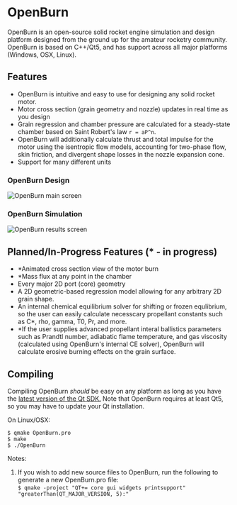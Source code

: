 # OpenBurn

OpenBurn is an open-source solid rocket engine simulation and design platform designed from the ground up for the amateur
rocketry community. OpenBurn is based on C++/Qt5, and has support across all major platforms (Windows, OSX, Linux).

## Features

- OpenBurn is intuitive and easy to use for designing any solid rocket motor. 
- Motor cross section (grain geometry and nozzle) updates in real time as you design
- Grain regression and chamber pressure are calculated for a steady-state chamber based on Saint Robert's law `r = aP^n`. 
- OpenBurn will additionally calculate thrust and total impulse for the motor using the isentropic flow models, accounting for two-phase flow, skin friction, and divergent shape losses in the nozzle expansion cone.
- Support for many different units

### OpenBurn Design
![OpenBurn main screen](https://i.imgur.com/afWFBhU.png)

### OpenBurn Simulation
![OpenBurn results screen](https://i.imgur.com/poPY1MT.png)

## Planned/In-Progress Features (\* - in progress)

- \*Animated cross section view of the motor burn
- \*Mass flux at any point in the chamber
- Every major 2D port (core) geometry
- A 2D geometric-based regression model allowing for any arbitrary 2D grain shape. 
- An internal chemical equilibrium solver for shifting or frozen equlibrium, so the user can easily
calculate necesscary propellant constants such as C\*, rho, gamma, T0, Pr, and more. 
- \*If the user supplies advanced propellant interal ballistics parameters such as Prandtl number, adiabatic flame temperature, and gas viscosity (calculated using OpenBurn's internal CE solver), OpenBurn will calculate erosive burning effects on the grain surface.

## Compiling

Compiling OpenBurn _should_ be easy on any platform as long as you have the [latest version of the Qt SDK.](https://www.qt.io/download-qt-for-application-development) Note that OpenBurn requires at least Qt5, so you may have to update your Qt installation.

On Linux/OSX: 

```
$ qmake OpenBurn.pro
$ make
$ ./OpenBurn
```  

Notes:  
1) If you wish to add new source files to OpenBurn, run the following to generate a new OpenBurn.pro file:  
`$ qmake -project "QT+= core gui widgets printsupport" "greaterThan(QT_MAJOR_VERSION, 5):"`